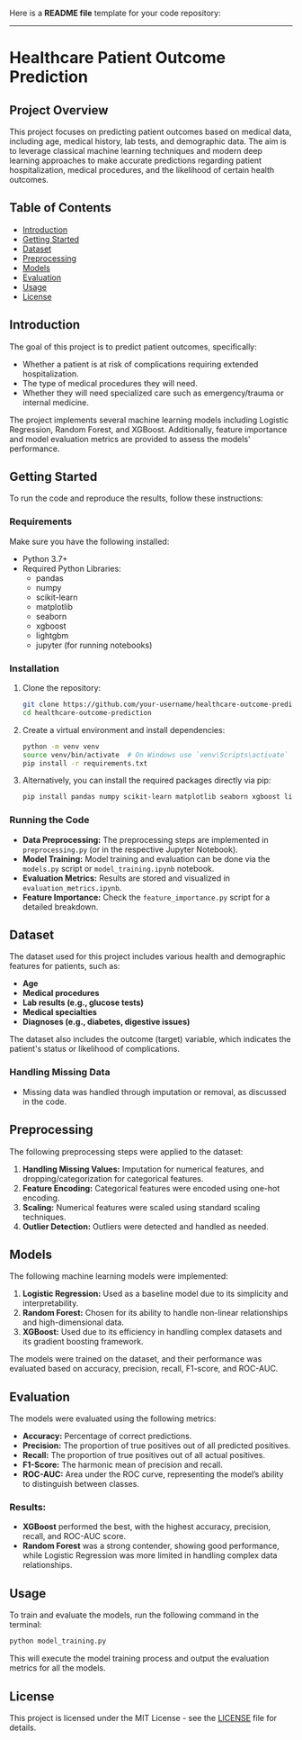 Here is a **README file** template for your code repository:

---

# **Healthcare Patient Outcome Prediction**

## **Project Overview**

This project focuses on predicting patient outcomes based on medical data, including age, medical history, lab tests, and demographic data. The aim is to leverage classical machine learning techniques and modern deep learning approaches to make accurate predictions regarding patient hospitalization, medical procedures, and the likelihood of certain health outcomes.

## **Table of Contents**
- [Introduction](#introduction)
- [Getting Started](#getting-started)
- [Dataset](#dataset)
- [Preprocessing](#preprocessing)
- [Models](#models)
- [Evaluation](#evaluation)
- [Usage](#usage)
- [License](#license)

## **Introduction**

The goal of this project is to predict patient outcomes, specifically:
- Whether a patient is at risk of complications requiring extended hospitalization.
- The type of medical procedures they will need.
- Whether they will need specialized care such as emergency/trauma or internal medicine.

The project implements several machine learning models including Logistic Regression, Random Forest, and XGBoost. Additionally, feature importance and model evaluation metrics are provided to assess the models' performance.

## **Getting Started**

To run the code and reproduce the results, follow these instructions:

### **Requirements**
Make sure you have the following installed:
- Python 3.7+
- Required Python Libraries:
  - pandas
  - numpy
  - scikit-learn
  - matplotlib
  - seaborn
  - xgboost
  - lightgbm
  - jupyter (for running notebooks)

### **Installation**

1. Clone the repository:
   ```bash
   git clone https://github.com/your-username/healthcare-outcome-prediction.git
   cd healthcare-outcome-prediction
   ```

2. Create a virtual environment and install dependencies:
   ```bash
   python -m venv venv
   source venv/bin/activate  # On Windows use `venv\Scripts\activate`
   pip install -r requirements.txt
   ```

3. Alternatively, you can install the required packages directly via pip:
   ```bash
   pip install pandas numpy scikit-learn matplotlib seaborn xgboost lightgbm jupyter
   ```

### **Running the Code**

- **Data Preprocessing:** The preprocessing steps are implemented in `preprocessing.py` (or in the respective Jupyter Notebook).
- **Model Training:** Model training and evaluation can be done via the `models.py` script or `model_training.ipynb` notebook.
- **Evaluation Metrics:** Results are stored and visualized in `evaluation_metrics.ipynb`.
- **Feature Importance:** Check the `feature_importance.py` script for a detailed breakdown.

## **Dataset**

The dataset used for this project includes various health and demographic features for patients, such as:
- **Age**
- **Medical procedures**
- **Lab results (e.g., glucose tests)**
- **Medical specialties**
- **Diagnoses (e.g., diabetes, digestive issues)**

The dataset also includes the outcome (target) variable, which indicates the patient's status or likelihood of complications.

### **Handling Missing Data**
- Missing data was handled through imputation or removal, as discussed in the code.

## **Preprocessing**

The following preprocessing steps were applied to the dataset:
1. **Handling Missing Values:** Imputation for numerical features, and dropping/categorization for categorical features.
2. **Feature Encoding:** Categorical features were encoded using one-hot encoding.
3. **Scaling:** Numerical features were scaled using standard scaling techniques.
4. **Outlier Detection:** Outliers were detected and handled as needed.

## **Models**

The following machine learning models were implemented:

1. **Logistic Regression:** Used as a baseline model due to its simplicity and interpretability.
2. **Random Forest:** Chosen for its ability to handle non-linear relationships and high-dimensional data.
3. **XGBoost:** Used due to its efficiency in handling complex datasets and its gradient boosting framework.

The models were trained on the dataset, and their performance was evaluated based on accuracy, precision, recall, F1-score, and ROC-AUC.

## **Evaluation**

The models were evaluated using the following metrics:
- **Accuracy:** Percentage of correct predictions.
- **Precision:** The proportion of true positives out of all predicted positives.
- **Recall:** The proportion of true positives out of all actual positives.
- **F1-Score:** The harmonic mean of precision and recall.
- **ROC-AUC:** Area under the ROC curve, representing the model’s ability to distinguish between classes.

### **Results:**
- **XGBoost** performed the best, with the highest accuracy, precision, recall, and ROC-AUC score.
- **Random Forest** was a strong contender, showing good performance, while Logistic Regression was more limited in handling complex data relationships.

## **Usage**

To train and evaluate the models, run the following command in the terminal:

```bash
python model_training.py
```

This will execute the model training process and output the evaluation metrics for all the models.

## License

This project is licensed under the MIT License - see the [LICENSE](LICENSE) file for details.
